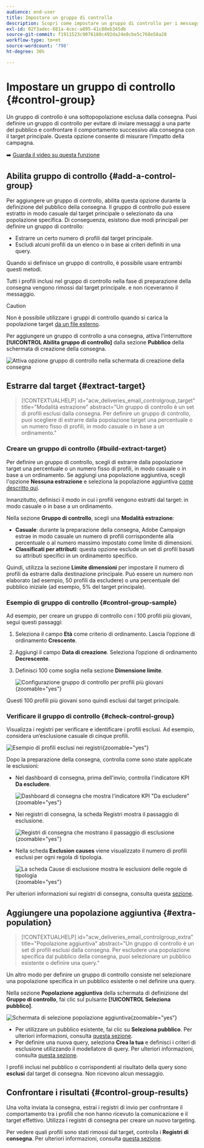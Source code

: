 ```yaml
---
audience: end-user
title: Impostare un gruppo di controllo
description: Scopri come impostare un gruppo di controllo per i messaggi nell’interfaccia utente web di Campaign
exl-id: 02f3adec-681a-4cec-a895-41c80eb345db
source-git-commit: f1911523c9076188c492da24e0cbe5c760e58a28
workflow-type: tm+mt
source-wordcount: '798'
ht-degree: 36%

---
```


# Impostare un gruppo di controllo {#control-group}

Un gruppo di controllo è una sottopopolazione esclusa dalla consegna. Puoi definire un gruppo di controllo per evitare di inviare messaggi a una parte del pubblico e confrontare il comportamento successivo alla consegna con il target principale. Questa opzione consente di misurare l’impatto della campagna.

➡️ [Guarda il video su questa funzione](create-audience.md#video)

## Abilita gruppo di controllo {#add-a-control-group}

Per aggiungere un gruppo di controllo, abilita questa opzione durante la definizione del pubblico della consegna. Il gruppo di controllo può essere estratto in modo casuale dal target principale o selezionato da una popolazione specifica. Di conseguenza, esistono due modi principali per definire un gruppo di controllo:

* Estrarre un certo numero di profili dal target principale.
* Escludi alcuni profili da un elenco o in base ai criteri definiti in una query.

Quando si definisce un gruppo di controllo, è possibile usare entrambi questi metodi.

Tutti i profili inclusi nel gruppo di controllo nella fase di preparazione della consegna vengono rimossi dal target principale. e non riceveranno il messaggio.

>[!CAUTION]
>
>Non è possibile utilizzare i gruppi di controllo quando si carica la popolazione target [da un file esterno](file-audience.md).

Per aggiungere un gruppo di controllo a una consegna, attiva l&#39;interruttore **[!UICONTROL Abilita gruppo di controllo]** dalla sezione **Pubblico** della schermata di creazione della consegna.

![Attiva opzione gruppo di controllo nella schermata di creazione della consegna](assets/control-group1.png)

## Estrarre dal target {#extract-target}

>[!CONTEXTUALHELP]
>id="acw_deliveries_email_controlgroup_target"
>title="Modalità estrazione"
>abstract="Un gruppo di controllo è un set di profili esclusi dalla consegna. Per definire un gruppo di controllo, puoi scegliere di estrarre dalla popolazione target una percentuale o un numero fisso di profili, in modo casuale o in base a un ordinamento."

### Creare un gruppo di controllo {#build-extract-target}

Per definire un gruppo di controllo, scegli di estrarre dalla popolazione target una percentuale o un numero fisso di profili, in modo casuale o in base a un ordinamento. Se aggiungi una popolazione aggiuntiva, scegli l&#39;opzione **Nessuna estrazione** e seleziona la popolazione aggiuntiva [come descritto qui](#extra-population).

Innanzitutto, definisci il modo in cui i profili vengono estratti dal target: in modo casuale o in base a un ordinamento.

Nella sezione **Gruppo di controllo**, scegli una **Modalità estrazione**:

* **Casuale**: durante la preparazione della consegna, Adobe Campaign estrae in modo casuale un numero di profili corrispondente alla percentuale o al numero massimo impostato come limite di dimensioni.
* **Classificati per attributi**: questa opzione esclude un set di profili basati su attributi specifici in un ordinamento specifico.

Quindi, utilizza la sezione **Limite dimensioni** per impostare il numero di profili da estrarre dalla destinazione principale. Può essere un numero non elaborato (ad esempio, 50 profili da escludere) o una percentuale del pubblico iniziale (ad esempio, 5% del target principale).

### Esempio di gruppo di controllo {#control-group-sample}

Ad esempio, per creare un gruppo di controllo con i 100 profili più giovani, segui questi passaggi:

1. Seleziona il campo **Età** come criterio di ordinamento. Lascia l’opzione di ordinamento **Crescente**.
1. Aggiungi il campo **Data di creazione**. Seleziona l’opzione di ordinamento **Decrescente**.
1. Definisci 100 come soglia nella sezione **Dimensione limite**.

   ![Configurazione gruppo di controllo per profili più giovani](assets/control-group2.png){zoomable="yes"}

Questi 100 profili più giovani sono quindi esclusi dal target principale.

### Verificare il gruppo di controllo {#check-control-group}

Visualizza i registri per verificare e identificare i profili esclusi. Ad esempio, considera un’esclusione casuale di cinque profili.

![Esempio di profili esclusi nei registri](assets/control-group4.png){zoomable="yes"}

Dopo la preparazione della consegna, controlla come sono state applicate le esclusioni:

* Nel dashboard di consegna, prima dell&#39;invio, controlla l&#39;indicatore KPI **Da escludere**.

  ![Dashboard di consegna che mostra l&#39;indicatore KPI &quot;Da escludere&quot;](assets/control-group5.png){zoomable="yes"}

* Nei registri di consegna, la scheda Registri mostra il passaggio di esclusione.

  ![Registri di consegna che mostrano il passaggio di esclusione](assets/control-group-sample-logs.png){zoomable="yes"}

<!--

 * The **Exclusion logs** tab displays each profile and the related exclusion **Reason**.

    ![](assets/control-group6.png){zoomable="yes"}

-->

* Nella scheda **Exclusion causes** viene visualizzato il numero di profili esclusi per ogni regola di tipologia.

  ![La scheda Cause di esclusione mostra le esclusioni delle regole di tipologia](assets/control-group7.png){zoomable="yes"}

Per ulteriori informazioni sui registri di consegna, consulta questa [sezione](../monitor/delivery-logs.md).

## Aggiungere una popolazione aggiuntiva {#extra-population}

>[!CONTEXTUALHELP]
>id="acw_deliveries_email_controlgroup_extra"
>title="Popolazione aggiuntiva"
>abstract="Un gruppo di controllo è un set di profili esclusi dalla consegna. Per escludere una popolazione specifica dal pubblico della consegna, puoi selezionare un pubblico esistente o definire una query."

Un altro modo per definire un gruppo di controllo consiste nel selezionare una popolazione specifica in un pubblico esistente o nel definire una query.

Nella sezione **Popolazione aggiuntiva** della schermata di definizione del **Gruppo di controllo**, fai clic sul pulsante **[!UICONTROL Seleziona pubblico]**.

![Schermata di selezione popolazione aggiuntiva](assets/control-group3.png){zoomable="yes"}

* Per utilizzare un pubblico esistente, fai clic su **Seleziona pubblico**. Per ulteriori informazioni, consulta [questa sezione](add-audience.md).
* Per definire una nuova query, seleziona **Crea la tua** e definisci i criteri di esclusione utilizzando il modellatore di query. Per ulteriori informazioni, consulta [questa sezione](../query/query-modeler-overview.md).

I profili inclusi nel pubblico o corrispondenti al risultato della query sono **esclusi** dal target di consegna. Non ricevono alcun messaggio.

## Confrontare i risultati {#control-group-results}

Una volta inviata la consegna, estrai i registri di invio per confrontare il comportamento tra i profili che non hanno ricevuto la comunicazione e il target effettivo. Utilizza i registri di consegna per creare un nuovo targeting.

Per vedere quali profili sono stati rimossi dal target, controlla i **Registri di consegna**. Per ulteriori informazioni, consulta [questa sezione](#check-control-group).